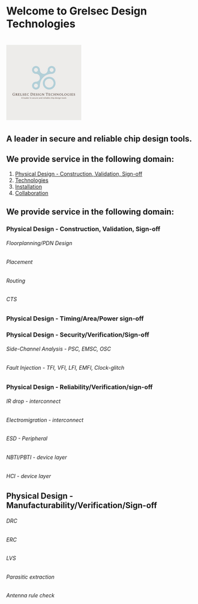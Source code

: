 # Welcome to Grelsec Design Technologies
# ![alt text align="right" width="100%"](https://github.com/grelsec-design/grelsec-design.github.io/blob/main/logo.jpg?raw=true)
## A leader in secure and reliable chip design tools.


## We provide service in the following domain:
1. [Physical Design -  Construction, Validation, Sign-off](#general-info)
2. [Technologies](#technologies)
3. [Installation](#installation)
4. [Collaboration](#collaboration)

## We provide service in the following domain:
### Physical Design -  Construction, Validation, Sign-off
###### Floorplanning/PDN Design
###### Placement
###### Routing
###### CTS

### Physical Design - Timing/Area/Power sign-off

### Physical Design - Security/Verification/Sign-off
###### Side-Channel Analysis - PSC, EMSC, OSC
###### Fault Injection - TFI, VFI, LFI, EMFI, Clock-glitch


### Physical Design - Reliability/Verification/sign-off
###### IR drop - interconnect
###### Electromigration - interconnect
###### ESD - Peripheral
###### NBTI/PBTI - device layer
###### HCI - device layer

## Physical Design - Manufacturability/Verification/Sign-off
###### DRC
###### ERC
###### LVS
###### Parasitic extraction
###### Antenna rule check








